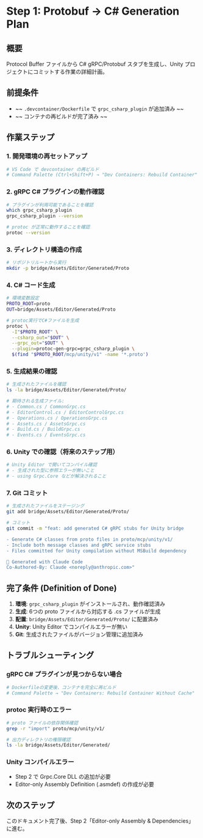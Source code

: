 # Step 1: Protobuf → C# Generation Plan

## 概要
Protocol Buffer ファイルから C# gRPC/Protobuf スタブを生成し、Unity プロジェクトにコミットする作業の詳細計画。

## 前提条件
- ~~ `.devcontainer/Dockerfile` で `grpc_csharp_plugin` が追加済み ~~
- ~~ コンテナの再ビルドが完了済み ~~

## 作業ステップ

### 1. 開発環境の再セットアップ

```bash
# VS Code で devcontainer の再ビルド
# Command Palette (Ctrl+Shift+P) → "Dev Containers: Rebuild Container"
```

### 2. gRPC C# プラグインの動作確認

```bash
# プラグインが利用可能であることを確認
which grpc_csharp_plugin
grpc_csharp_plugin --version

# protoc が正常に動作することを確認
protoc --version
```

### 3. ディレクトリ構造の作成

```bash
# リポジトリルートから実行
mkdir -p bridge/Assets/Editor/Generated/Proto
```

### 4. C# コード生成

```bash
# 環境変数設定
PROTO_ROOT=proto
OUT=bridge/Assets/Editor/Generated/Proto

# protoc実行でC#ファイルを生成
protoc \
  -I"$PROTO_ROOT" \
  --csharp_out="$OUT" \
  --grpc_out="$OUT" \
  --plugin=protoc-gen-grpc=grpc_csharp_plugin \
  $(find "$PROTO_ROOT/mcp/unity/v1" -name '*.proto')
```

### 5. 生成結果の確認

```bash
# 生成されたファイルを確認
ls -la bridge/Assets/Editor/Generated/Proto/

# 期待される生成ファイル:
# - Common.cs / CommonGrpc.cs
# - EditorControl.cs / EditorControlGrpc.cs  
# - Operations.cs / OperationsGrpc.cs
# - Assets.cs / AssetsGrpc.cs
# - Build.cs / BuildGrpc.cs
# - Events.cs / EventsGrpc.cs
```

### 6. Unity での確認（将来のステップ用）

```bash
# Unity Editor で開いてコンパイル確認
# - 生成された型に参照エラーが無いこと
# - using Grpc.Core などが解決されること
```

### 7. Git コミット

```bash
# 生成されたファイルをステージング
git add bridge/Assets/Editor/Generated/Proto/

# コミット
git commit -m "feat: add generated C# gRPC stubs for Unity bridge

- Generate C# classes from proto files in proto/mcp/unity/v1/
- Include both message classes and gRPC service stubs
- Files committed for Unity compilation without MSBuild dependency

🤖 Generated with Claude Code
Co-Authored-By: Claude <noreply@anthropic.com>"
```

## 完了条件 (Definition of Done)

1. **環境**: `grpc_csharp_plugin` がインストールされ、動作確認済み
2. **生成**: 6つの proto ファイルから対応する .cs ファイルが生成
3. **配置**: `bridge/Assets/Editor/Generated/Proto/` に配置済み
4. **Unity**: Unity Editor でコンパイルエラーが無い
5. **Git**: 生成されたファイルがバージョン管理に追加済み

## トラブルシューティング

### gRPC C# プラグインが見つからない場合
```bash
# Dockerfileの変更後、コンテナを完全に再ビルド
# Command Palette → "Dev Containers: Rebuild Container Without Cache"
```

### protoc 実行時のエラー
```bash
# proto ファイルの依存関係確認
grep -r "import" proto/mcp/unity/v1/

# 出力ディレクトリの権限確認
ls -la bridge/Assets/Editor/Generated/
```

### Unity コンパイルエラー
- Step 2 で Grpc.Core DLL の追加が必要
- Editor-only Assembly Definition (.asmdef) の作成が必要

## 次のステップ
このドキュメント完了後、Step 2「Editor-only Assembly & Dependencies」に進む。